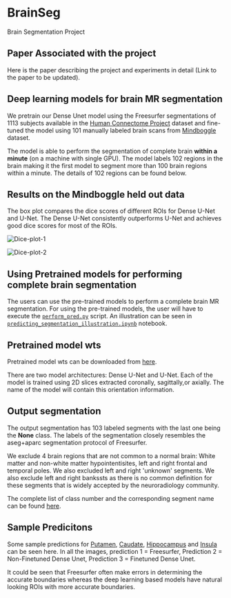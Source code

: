 # BrainSeg
Brain Segmentation Project

## Paper Associated with the project
Here is the paper describing the project and experiments in detail (Link to the paper to be updated).

## Deep learning models for brain MR segmentation
We pretrain our Dense Unet model using the Freesurfer segmentations of 1113 subjects available in the [Human Connectome Project](https://www.humanconnectome.org/study/hcp-young-adult/document/1200-subjects-data-release) dataset and fine-tuned the model using 101 manually labeled brain scans from [Mindboggle](https://mindboggle.info/data.html) dataset.

The model is able to perform the segmentation of complete brain **within a minute** (on a machine with single GPU). The model labels 102 regions in the brain making it the first model to segment more than 100 brain regions within a minute. The details of 102 regions can be found below.

## Results on the Mindboggle held out data
The box plot compares the dice scores of different ROIs for Dense U-Net and U-Net. The Dense U-Net consistently outperforms U-Net and achieves good dice scores for most of the ROIs.

![Dice-plot-1](https://github.com/NYUMedML/BrainSeg/edit/master/plots/compare_dice_plot_aparc_manual_fd_part_1_dn_v_unet.png)

![Dice-plot-2](https://github.com/NYUMedML/BrainSeg/edit/master/plots/compare_dice_plot_aparc_manual_fd_part_2_dn_v_unet.png)


## Using Pretrained models for performing complete brain segmentation
The users can use the pre-trained models to perform a complete brain MR segmentation. For using the pre-trained models, the user will have to execute the [`perform_pred.py`](https://github.com/NYUMedML/BrainSeg/blob/master/perform_pred.py) script. An illustration can be seen in [`predicting_segmentation_illustration.ipynb`](https://github.com/NYUMedML/BrainSeg/blob/master/predicting_segmentation_illustration.ipynb) notebook.

## Pretrained model wts
Pretrained model wts can be downloaded from [here](https://drive.google.com/file/d/1-reUDvwBhSOUqOa48W9Vgh_LN3F5ZRjQ/view?usp=sharing). 

There are two model architectures: Dense U-Net and U-Net. Each of the model is trained using 2D slices extracted coronally, sagittally,or axially. The name of the model will contain this orientation information. 

## Output segmentation
The output segmentation has 103 labeled segments with the last one being the **None** class. The labels of the segmentation closely resembles the aseg+aparc segmentation protocol of Freesurfer. 

We exclude 4 brain regions that are not common to a normal brain: White matter and non-white matter hypointentisites, left and right frontal and temporal poles. We also excluded left and right 'unknown' segments. We also exclude left and right bankssts as there is no common definition for these segments that is widely accepted by the neuroradiology community.


The complete list of class number and the corresponding segment name can be found [here](https://github.com/NYUMedML/BrainSeg/blob/master/name_class_mapping.p).

## Sample Predicitons
Some sample predictions for [Putamen](https://github.com/NYUMedML/BrainSeg/blob/master/plots/Left-Putamen_627549_143_0_1_2.pdf), [Caudate](https://github.com/NYUMedML/BrainSeg/blob/master/plots/Right-Caudate_194443_137_0_1_2.pdf), [Hippocampus](https://github.com/NYUMedML/BrainSeg/blob/master/plots/Right-Hippocampus_894774_108_0_1_2.pdf) and [Insula](https://github.com/NYUMedML/BrainSeg/blob/master/plots/ctx-lh-insula_147030_138_0_1_2.pdf) can be seen here. In all the images, prediction 1 = Freesurfer, Prediction 2 = Non-Finetuned Dense Unet, Prediction 3 = Finetuned Dense Unet. 

It could be seen that Freesurfer often make errors in determining the accurate boundaries whereas the deep learning based models have natural looking ROIs with more accurate boundaries.
